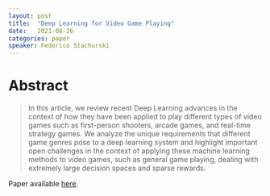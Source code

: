 ```yaml
---
layout: post
title:  "Deep Learning for Video Game Playing"
date:   2021-08-26
categories: paper
speaker: Federico Stachurski
---
```


# Abstract

>  In this article, we review recent Deep Learning advances in the context of how they have been applied to play different types of video games such as first-person shooters, arcade games, and real-time strategy games. We analyze the unique requirements that different game genres pose to a deep learning system and highlight important open challenges in the context of applying these machine learning methods to video games, such as general game playing, dealing with extremely large decision spaces and sparse rewards. 


Paper available [here](https://arxiv.org/abs/1708.07902).